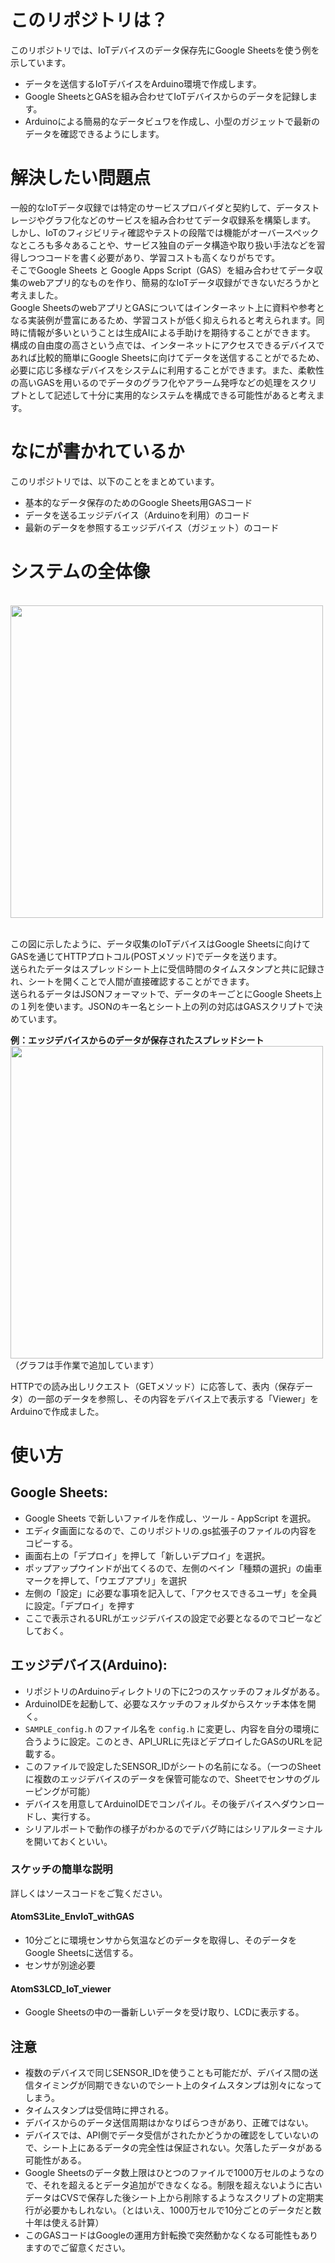 # このリポジトリは？
このリポジトリでは、IoTデバイスのデータ保存先にGoogle Sheetsを使う例を示しています。

- データを送信するIoTデバイスをArduino環境で作成します。
- Google SheetsとGASを組み合わせてIoTデバイスからのデータを記録します。
- Arduinoによる簡易的なデータビュワを作成し、小型のガジェットで最新のデータを確認できるようにします。

# 解決したい問題点
一般的なIoTデータ収録では特定のサービスプロバイダと契約して、データストレージやグラフ化などのサービスを組み合わせてデータ収録系を構築します。<br>
しかし、IoTのフィジビリティ確認やテストの段階では機能がオーバースペックなところも多々あることや、サービス独自のデータ構造や取り扱い手法などを習得しつつコードを書く必要があり、学習コストも高くなりがちです。<br>
そこでGoogle Sheets と Google Apps Script（GAS）を組み合わせてデータ収集のwebアプリ的なものを作り、簡易的なIoTデータ収録ができないだろうかと考えました。<br>
Google SheetsのwebアプリとGASについてはインターネット上に資料や参考となる実装例が豊富にあるため、学習コストが低く抑えられると考えられます。同時に情報が多いということは生成AIによる手助けを期待することができます。<br>
構成の自由度の高さという点では、インターネットにアクセスできるデバイスであれば比較的簡単にGoogle Sheetsに向けてデータを送信することがでるため、必要に応じ多様なデバイスをシステムに利用することができます。また、柔軟性の高いGASを用いるのでデータのグラフ化やアラーム発呼などの処理をスクリプトとして記述して十分に実用的なシステムを構成できる可能性があると考えます。

# なにが書かれているか
このリポジトリでは、以下のことをまとめています。
- 基本的なデータ保存のためのGoogle Sheets用GASコード
- データを送るエッジデバイス（Arduinoを利用）のコード
- 最新のデータを参照するエッジデバイス（ガジェット）のコード


# システムの全体像
<br>
<img src="https://github.com/user-attachments/assets/61072de2-511e-486b-8f23-e3b3107718ad" width="500">
<br><br>

この図に示したように、データ収集のIoTデバイスはGoogle Sheetsに向けてGASを通じてHTTPプロトコル(POSTメソッド)でデータを送ります。<br>
送られたデータはスプレッドシート上に受信時間のタイムスタンプと共に記録され、シートを開くことで人間が直接確認することができます。<br>
送られるデータはJSONフォーマットで、データのキーごとにGoogle Sheets上の１列を使います。JSONのキー名とシート上の列の対応はGASスクリプトで決めています。

__例：エッジデバイスからのデータが保存されたスプレッドシート__
<br>
<img src="https://github.com/user-attachments/assets/75e31621-432e-40fd-957b-bf36b398cefd" width="500">
<br>（グラフは手作業で追加しています）<br>

HTTPでの読み出しリクエスト（GETメソッド）に応答して、表内（保存データ）の一部のデータを参照し、その内容をデバイス上で表示する「Viewer」をArduinoで作成ました。

# 使い方
## Google Sheets:
- Google Sheets で新しいファイルを作成し、ツール - AppScript を選択。<br>
- エディタ画面になるので、このリポジトリの.gs拡張子のファイルの内容をコピーする。<br>
- 画面右上の「デプロイ」を押して「新しいデプロイ」を選択。<br>
- ポップアップウインドが出てくるので、左側のベイン「種類の選択」の歯車マークを押して、「ウエブアプリ」を選択<BR>
- 左側の「設定」に必要な事項を記入して、「アクセスできるユーザ」を全員に設定。「デプロイ」を押す<br>
- ここで表示されるURLがエッジデバイスの設定で必要となるのでコピーなどしておく。

## エッジデバイス(Arduino):
- リポジトリのArduinoディレクトリの下に2つのスケッチのフォルダがある。
- ArduinoIDEを起動して、必要なスケッチのフォルダからスケッチ本体を開く。
- `SAMPLE_config.h` のファイル名を `config.h` に変更し、内容を自分の環境に合うように設定。このとき、API_URLに先ほどデプロイしたGASのURLを記載する。
- このファイルで設定したSENSOR_IDがシートの名前になる。（一つのSheetに複数のエッジデバイスのデータを保管可能なので、Sheetでセンサのグルーピングが可能）
- デバイスを用意してArduinoIDEでコンパイル。その後デバイスへダウンロードし、実行する。
- シリアルポートで動作の様子がわかるのでデバグ時にはシリアルターミナルを開いておくといい。

### スケッチの簡単な説明
詳しくはソースコードをご覧ください。
#### AtomS3Lite_EnvIoT_withGAS
- 10分ごとに環境センサから気温などのデータを取得し、そのデータをGoogle Sheetsに送信する。
- センサが別途必要
  
#### AtomS3LCD_IoT_viewer
- Google Sheetsの中の一番新しいデータを受け取り、LCDに表示する。



## 注意
- 複数のデバイスで同じSENSOR_IDを使うことも可能だが、デバイス間の送信タイミングが同期できないのでシート上のタイムスタンプは別々になってしまう。
- タイムスタンプは受信時に押される。
- デバイスからのデータ送信周期はかなりばらつきがあり、正確ではない。
- デバイスでは、API側でデータ受信がされたかどうかの確認をしていないので、シート上にあるデータの完全性は保証されない。欠落したデータがある可能性がある。
- Google Sheetsのデータ数上限はひとつのファイルで1000万セルのようなので、それを超えるとデータ追加ができなくなる。制限を超えないように古いデータはCVSで保存した後シート上から削除するようなスクリプトの定期実行が必要かもしれない。（とはいえ、1000万セルで10分ごとのデータだと数十年は使える計算）
- このGASコードはGoogleの運用方針転換で突然動かなくなる可能性もありますのでご留意ください。
  
